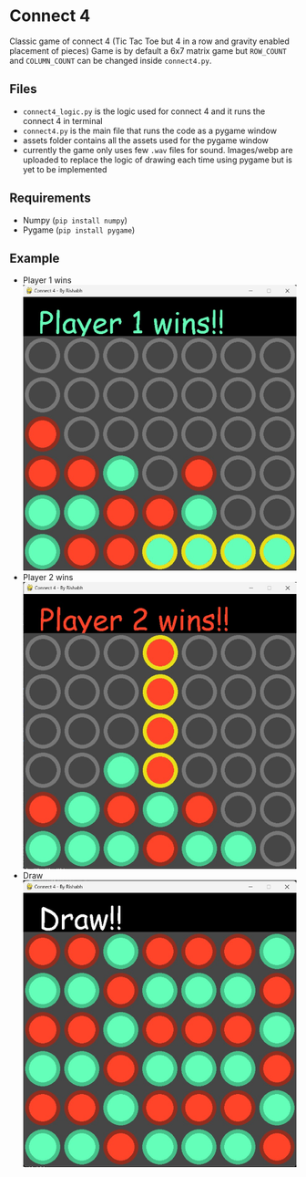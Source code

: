 # Connect 4

Classic game of connect 4 (Tic Tac Toe but 4 in a row and gravity enabled placement of pieces)
Game is by default a 6x7 matrix game but `ROW_COUNT` and `COLUMN_COUNT` can be changed inside `connect4.py`.

## Files

- `connect4_logic.py` is the logic used for connect 4 and it runs the connect 4 in terminal
- `connect4.py` is the main file that runs the code as a pygame window
- assets folder contains all the assets used for the pygame window
- currently the game only uses few `.wav` files for sound. Images/webp are uploaded to replace the logic of drawing each time using pygame but is yet to be implemented

## Requirements
- Numpy (`pip install numpy`)
- Pygame (`pip install pygame`)

## Example

- Player 1 wins
  <br>
  ![Image](https://github.com/Rishabh4Jakhar/connect4/blob/main/assets/imgs/player1.jpeg?raw=True)
- Player 2 wins
  <br>
  ![Image](https://github.com/Rishabh4Jakhar/connect4/blob/main/assets/imgs/player2.jpeg?raw=True)
- Draw
  <br>
  ![Image](https://github.com/Rishabh4Jakhar/connect4/blob/main/assets/imgs/draw.jpeg?raw=True)
